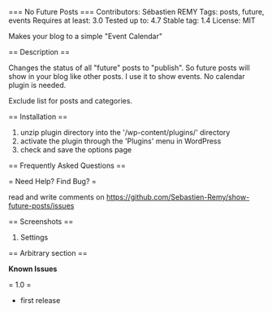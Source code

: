 === No Future Posts ===
Contributors: Sébastien REMY
Tags: posts, future, events
Requires at least: 3.0
Tested up to: 4.7
Stable tag: 1.4
License: MIT

Makes your blog to a simple "Event Calendar"

== Description ==

Changes the status of all "future" posts to "publish".
So future posts will show in your blog like other posts.
I use it to show events. No calendar plugin is needed.

Exclude list for posts and categories.

== Installation ==

1. unzip plugin directory into the '/wp-content/plugins/' directory
1. activate the plugin through the 'Plugins' menu in WordPress
1. check and save the options page

== Frequently Asked Questions ==

= Need Help? Find Bug? =

read and write comments on https://github.com/Sebastien-Remy/show-future-posts/issues

== Screenshots ==

1. Settings

== Arbitrary section ==

**Known Issues**


= 1.0 =

+ first release
